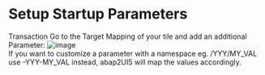 # Setup Startup Parameters
Transaction
Go to the Target Mapping of your tile and add an additional Parameter:
![image](https://github.com/abap2UI5/abap2UI5-documentation/assets/102328295/c1383769-34ab-4be0-af6b-21bf2f2ddbba)
<br>
If you want to customize a parameter with a namespace eg. /YYY/MY_VAL use -YYY-MY_VAL instead, abap2UI5 will map the values accordingly.
